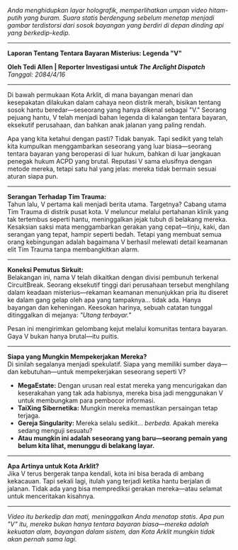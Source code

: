 _Anda menghidupkan layar holografik, memperlihatkan umpan video hitam-putih yang buram. Suara statis berdengung sebelum menetap menjadi gambar terdistorsi dari sosok bayangan yang berdiri di depan dinding api yang berkedip-kedip._

---

**Laporan Tentang Tentara Bayaran Misterius: Legenda "V"**

**Oleh Tedi Allen | Reporter Investigasi untuk _The Arclight Dispatch_**  
_Tanggal: 2084/4/16_

---

Di bawah permukaan Kota Arklit, di mana bayangan menari dan kesepakatan dilakukan dalam cahaya neon distrik merah, bisikan tentang sosok hantu beredar—seseorang yang hanya dikenal sebagai "V." Seorang pejuang hantu, V telah menjadi bahan legenda di kalangan tentara bayaran, eksekutif perusahaan, dan bahkan anak jalanan yang paling rendah.

Apa yang kita ketahui dengan pasti? Tidak banyak. Tapi sedikit yang telah kita kumpulkan menggambarkan seseorang yang luar biasa—seorang tentara bayaran yang beroperasi di luar hukum, bahkan di luar jangkauan penegak hukum ACPD yang brutal. Reputasi V sama elusifnya dengan metode mereka, tetapi satu hal yang jelas: mereka tidak bermain sesuai aturan siapa pun.

---

**Serangan Terhadap Tim Trauma:**  
Tahun lalu, V pertama kali menjadi berita utama. Targetnya? Cabang utama Tim Trauma di distrik pusat kota. V meluncur melalui pertahanan klinik yang tak tertembus seperti hantu, meninggalkan jejak tubuh di belakang mereka. Kesaksian saksi mata menggambarkan gerakan yang cepat—tinju, kaki, dan serangan yang tepat, hampir seperti bedah. Tetapi yang membuat semua orang kebingungan adalah bagaimana V berhasil melewati detail keamanan elit Tim Trauma tanpa membangkitkan alarm.

---

**Koneksi Pemutus Sirkuit:**  
Belakangan ini, nama V telah dikaitkan dengan divisi pembunuh terkenal CircuitBreak. Seorang eksekutif tinggi dari perusahaan tersebut menghilang dalam keadaan misterius—rekaman keamanan menunjukkan pria itu diseret ke dalam gang gelap oleh apa yang tampaknya... tidak ada. Hanya bayangan dan keheningan. Keesokan harinya, sebuah catatan tunggal ditinggalkan di mejanya: _"Utang terbayar."_

Pesan ini mengirimkan gelombang kejut melalui komunitas tentara bayaran. Gaya V bukan hanya brutal—itu puitis.

---

**Siapa yang Mungkin Mempekerjakan Mereka?**  
Di sinilah segalanya menjadi spekulatif. Siapa yang memiliki sumber daya—dan kebutuhan—untuk mempekerjakan seseorang seperti V?

- **MegaEstate:** Dengan urusan real estat mereka yang mencurigakan dan keserakahan yang tak ada habisnya, mereka bisa jadi menggunakan V untuk membungkam para pembocor informasi.
- **TaiXing Sibernetika:** Mungkin mereka memastikan persaingan tetap terjaga.
- **Gereja Singularity:** Mereka selalu sedikit... _berbeda._ Apakah mereka sedang menguji sesuatu?
- **Atau mungkin ini adalah seseorang yang baru—seorang pemain yang belum kita lihat, menunggu di belakang layar.**

---

**Apa Artinya untuk Kota Arklit?**  
Jika V terus bergerak tanpa kendali, kota ini bisa berada di ambang kekacauan. Tapi sekali lagi, itulah yang terjadi ketika hantu berjalan di jalanan. Tidak ada yang bisa memprediksi gerakan mereka—atau selamat untuk menceritakan kisahnya.

---

_Video itu berkedip dan mati, meninggalkan Anda menatap statis. Apa pun "V" itu, mereka bukan hanya tentara bayaran biasa—mereka adalah kekuatan alam, bayangan dalam sistem, dan Kota Arklit mungkin tidak akan pernah sama lagi._
